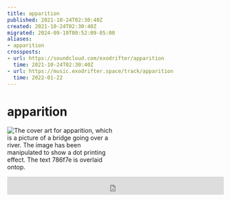 ```yaml
---
title: apparition
published: 2021-10-24T02:30:40Z
created: 2021-10-24T02:30:40Z
migrated: 2024-09-19T00:52:09-05:00
aliases:
- apparition
crossposts:
- url: https://soundcloud.com/exodrifter/apparition
  time: 2021-10-24T02:30:40Z
- url: https://music.exodrifter.space/track/apparition
  time: 2022-01-22
---
```


# apparition

<div style="width: 50%;">

![The cover art for apparition, which is a picture of a bridge going over a river. The image has been manipulated to show a dot printing effect. The text 786f7e is overlaid ontop.](apparition.png)

</div>

<iframe style="border: 0; width: 100%; max-width: 700px; height: 42px;" src="https://bandcamp.com/EmbeddedPlayer/album=913044657/size=small/bgcol=333333/linkcol=0f91ff/track=1691651078/transparent=true/" seamless><a href="https://music.exodrifter.space/album/cascade">cascade by exodrifter</a></iframe>
